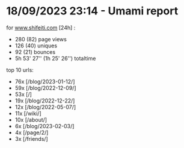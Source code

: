 # 18/09/2023 23:14 - Umami report
for www.shifeiti.com [24h] :

 - 280 (82) page views
 - 126 (40) uniques
 - 92 (21) bounces
 - 5h 53' 27'' (1h 25' 26'') totaltime


top 10 urls:
 - 76x [/blog/2023-01-12/]
 - 59x [/blog/2022-12-09/]
 - 53x [/]
 - 19x [/blog/2022-12-22/]
 - 12x [/blog/2022-05-07/]
 - 11x [/wiki/]
 - 10x [/about/]
 - 6x [/blog/2023-02-03/]
 - 4x [/page/2/]
 - 3x [/friends/]


